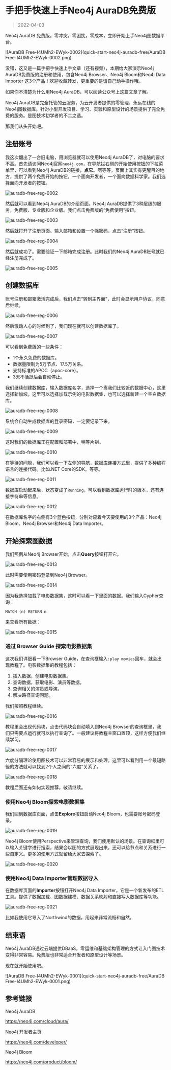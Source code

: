 # 手把手快速上手Neo4j AuraDB免费版

> 2022-04-03

Neo4j AuraDB 免费版，零冲突，零困扰，零成本，立即开始上手Neo4j图数据平台。

![AuraDB Free-I4UMh2-EWyk-0002](quick-start-neo4j-auradb-free/AuraDB Free-I4UMh2-EWyk-0002.png)

没错，这又是一篇手把手快速上手文章（还有视频），本期给大家演示Neo4j AuraDB免费版的注册和使用，包含Neo4j Browser、Neo4j Bloom和Neo4j Data Importer 这3个产品！欢迎收藏转发，更重要的是请自己动手操作哦。

如果你不清楚为什么用Neo4j AuraDB，可以阅读公众号上这篇文章了解。

Neo4j AuraDB是完全托管的云服务，为云开发者提供的零管理、永远在线的Neo4j图数据库。针对小型开发项目、学习、实验和原型设计的场景提供了完全免费的服务。是图技术初学者的不二之选。

那我们从头开始吧。

## 注册账号

我这次翻出了一台旧电脑，用浏览器就可以使用Neo4j AuraDB了，对电脑的要求不高。首先请访问Neo4j官网`neo4j.com`，在导航拦右侧的开始使用按钮的下拉菜单里，可以看到Neo4j AuraDB的链接，**点它**。啊等等，页面上其实有更醒目的地方，提供了两个免费开始的按钮，一个面向开发者，一个面向数据科学家。我们选择面向开发者的按钮。

![auradb-free-reg-0002](quick-start-neo4j-auradb-free/auradb-free-reg-0002.png)

然后就可以看到Neo4j AuraDB的介绍页面。Neo4j AuraDB提供了3种层级的服务，免费版、专业版和企业版。我们点击免费版的“免费使用”按钮。

![auradb-free-reg-0003](quick-start-neo4j-auradb-free/auradb-free-reg-0003.png)

然后就打开了注册页面。输入邮箱和设置一个强密码，点击“注册”按钮。

![auradb-free-reg-0004](quick-start-neo4j-auradb-free/auradb-free-reg-0004.png)

然后就成功了。需要验证一下邮箱完成注册。此时我们的Neo4j AuraDB账号就已经注册完成了。

![auradb-free-reg-0005](quick-start-neo4j-auradb-free/auradb-free-reg-0005.png)

## 创建数据库

账号注册和邮箱激活完成后，我们点击“转到主界面”，此时会显示用户协议，同意后继续。

![auradb-free-reg-0006](quick-start-neo4j-auradb-free/auradb-free-reg-0006.png)

然后激动人心的时候到了，我们现在就可以创建数据库了。

![auradb-free-reg-0007](quick-start-neo4j-auradb-free/auradb-free-reg-0007.png)

可以看到免费版的一些条件：

- 1个永久免费的数据库。
- 数据量限制为5万节点、17.5万关系。
- 支持标准的APOC（apoc-core）。
- 3天不活跃后会自动停止。

我们继续创建数据库，输入数据库名字，选择一个离我们比较近的数据中心，这里选择新加坡。这里可以选择加载示例的电影数据集，也可以选择新建一个空白数据库。

![auradb-free-reg-0008](quick-start-neo4j-auradb-free/auradb-free-reg-0008.png)

系统会自动生成数据库的登录密码，一定要记录下来。

![auradb-free-reg-0009](quick-start-neo4j-auradb-free/auradb-free-reg-0009.png)

这时我们的数据库正在配置和部署中，稍等片刻。

![auradb-free-reg-0010](quick-start-neo4j-auradb-free/auradb-free-reg-0010.png)

在等待的间隙，我们可以看一下左侧的导航，数据库连接方式里，提供了多种编程语言的连接代码。比如.NET Core的SDK。等等。

![auradb-free-reg-0011](quick-start-neo4j-auradb-free/auradb-free-reg-0011.png)

数据库启动起来后，状态变成了`Running`，可以看到数据库运行时的版本，还有连接字符串等信息。

![auradb-free-reg-0012](quick-start-neo4j-auradb-free/auradb-free-reg-0012.png)

在数据库名字的右侧有3个蓝色按钮，分别对应着今天要使用的3个产品：Neo4j Bloom、Neo4j Browser和Neo4j Data Importer。

## 开始探索图数据

我们照例从Neo4j Browser开始，点击**Query**按钮打开它。

![auradb-free-reg-0013](quick-start-neo4j-auradb-free/auradb-free-reg-0013.png)

此时需要使用密码登录到Neo4j Browser。

![auradb-free-reg-0014](quick-start-neo4j-auradb-free/auradb-free-reg-0014.png)

因为我选择加载了电影数据集，这时可以看一下里面的数据。我们输入Cypher查询：

`MATCH (n) RETURN n`

来查看所有数据：

![auradb-free-reg-0015](quick-start-neo4j-auradb-free/auradb-free-reg-0015.png)

### 通过 Browser Guide 探索电影数据集

这次我们详细看一下Browser Guide，在查询框输入`:play movies`回车，就会出现教程了。电影数据集的教程包括：

1. 插入数据，创建电影数据集。
2. 查询数据，获取电影、演员等数据。
3. 查询相关的演员或导演。
4. 解决路径查询问题。

我们按照教程继续。

![auradb-free-reg-0016](quick-start-neo4j-auradb-free/auradb-free-reg-0016.png)

教程里会出现代码块，点击代码块会自动填入到Neo4j Browser的查询框里，我们只需要点运行就可以执行查询了。一般建议将教程主窗口置顶，这样方便我们继续学习。

![auradb-free-reg-0017](quick-start-neo4j-auradb-free/auradb-free-reg-0017.png)

六度分隔理论使用图技术可以非常容易的展示和处理。这里可以看到用一个最短路径的方法就可以找到2个人之间的“六度”关系了。

![auradb-free-reg-0018](quick-start-neo4j-auradb-free/auradb-free-reg-0018.png)

教程后面还有如何实现推荐，敬请继续。

### 使用Neo4j Bloom探索电影数据集

我们回到数据库页面，点击**Explore**按钮启动Neo4j Bloom，也需要账号密码登录。

![auradb-free-reg-0019](quick-start-neo4j-auradb-free/auradb-free-reg-0019.png)

Neo4j Bloom使用Perspective来管理查询，我们使用默认的场景。在查询框里可以输入关键字进行搜索，结果会以图的方式展现出来，还可以给节点和关系进行一些自定义。更多的使用方式就留给大家去探索了。

![auradb-free-reg-0020](quick-start-neo4j-auradb-free/auradb-free-reg-0020.png)

### 使用Neo4j Data Importer管理数据导入

在数据库页面的**Importer**按钮打开Neo4j Data Importer，它是一个新发布的ETL工具。提供了数据加载、图数据建模、数据关系映射和直接写入数据库等功能。

![auradb-free-reg-0021](quick-start-neo4j-auradb-free/auradb-free-reg-0021.png)

比如我使用它导入了Northwind的数据，用起来非常流畅和自然。

## 结束语

Neo4j AuraDB通过云端提供DBaaS，零运维和基础架构管理的方式让入门图技术变得非常容易。免费版也非常适合开发者和原型设计等场景。

现在就开始使用吧。

![AuraDB Free-I4UMh2-EWyk-0001](quick-start-neo4j-auradb-free/AuraDB Free-I4UMh2-EWyk-0001.png)

## 参考链接

Neo4j AuraDB

https://neo4j.com/cloud/aura/

Neo4j 开发者主页

https://neo4j.com/developer/

Neo4j Bloom

https://neo4j.com/product/bloom/